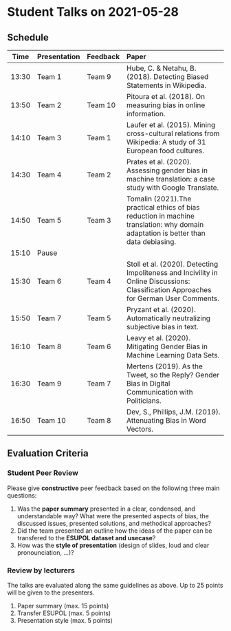 # Student Talks on 2021-05-28

## Schedule

| Time        | Presentation           | Feedback  | Paper  |
| ------------- | ------------- | ------------- |:-----------------------------------------------|
| 13:30 | Team 1  | Team 9  | Hube, C. & Netahu, B. (2018). Detecting Biased Statements in Wikipedia. |
| 13:50 | Team 2  | Team 10 | Pitoura et al. (2018). On measuring bias in online information. |
| 14:10 | Team 3  | Team 1  | Laufer et al. (2015). Mining cross-cultural relations from Wikipedia: A study of 31 European food cultures. |
| 14:30 | Team 4  | Team 2  | Prates et al. (2020). Assessing gender bias in machine translation: a case study with Google Translate. |
| 14:50 | Team 5  | Team 3  | Tomalin (2021).The practical ethics of bias reduction in machine translation: why domain adaptation is better than data debiasing. |
| 15:10 | Pause  |   | |
| 15:30 | Team 6  | Team 4  | Stoll et al. (2020). Detecting Impoliteness and Incivility in Online Discussions: Classification Approaches for German User Comments. |
| 15:50 | Team 7  | Team 5  | Pryzant et al. (2020). Automatically neutralizing subjective bias in text. |
| 16:10 | Team 8  | Team 6  | Leavy et al. (2020). Mitigating Gender Bias in Machine Learning Data Sets. |
| 16:30 | Team 9  | Team 7  | Mertens (2019). As the Tweet, so the Reply? Gender Bias in Digital Communication with Politicians. |
| 16:50 | Team 10 | Team 8  | Dev, S., Phillips, J.M. (2019). Attenuating Bias in Word Vectors. |

## Evaluation Criteria 

### Student Peer Review 

Please give __constructive__ peer feedback based on the following three main questions:

1. Was the __paper summary__ presented in a clear, condensed, and understandable way? What were the presented aspects of bias, the discussed issues, presented solutions, and methodical approaches? 
2. Did the team presented an outline how the ideas of the paper can be transfered to the __ESUPOL dataset and usecase__?
3. How was the __style of presentation__ (design of slides, loud and clear pronounciation, ...)?

### Review by lecturers

The talks are evaluated along the same guidelines as above. Up to 25 points will be given to the presenters. 

1. Paper summary (max. 15 points)
2. Transfer ESUPOL (max. 5 points)
3. Presentation style (max. 5 points)

